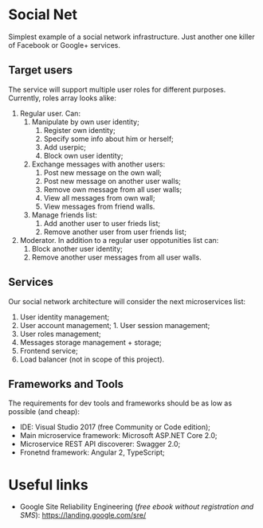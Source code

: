 # Social Net
Simplest example of a social network infrastructure.
Just another one killer of Facebook or Google+ services.
## Target users
The service will support multiple user roles for different purposes. Currently, roles array looks alike:
1. Regular user. Can:
    1. Manipulate by own user identity;
        1. Register own identity;
        1. Specify some info about him or herself;
        1. Add userpic;
        1. Block own user identity;
    1. Exchange messages with another users:
        1. Post new message on the own wall;
        1. Post new message on another user walls;
        1. Remove own message from all user walls;
        1. View all messages from own wall;
        1. View messages from friend walls.
    1. Manage friends list:
        1. Add another user to user frieds list;
        1. Remove another user from user friends list; 
1. Moderator. In addition to a regular user oppotunities list can:
    1. Block another user identity;
    1. Remove another user messages from all user walls.
## Services
Our social network architecture will consider the next microservices list:
1. User identity management;
1. User account management;
        1. User session management;
1. User roles management;
1. Messages storage management + storage;
1. Frontend service;
1. Load balancer (not in scope of this project).
## Frameworks and Tools
The requirements for dev tools and frameworks should be as low as possible (and cheap):
* IDE: Visual Studio 2017 (free Community or Code edition);
* Main microservice framework: Microsoft ASP.NET Core 2.0;
* Microservice REST API discoverer: Swagger 2.0;
* Fronetnd framework: Angular 2, TypeScript;
# Useful links
* Google Site Reliability Engineering (<i>free ebook without registration and SMS</i>): https://landing.google.com/sre/
